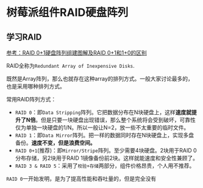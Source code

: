 # 树莓派组件RAID硬盘阵列

## 学习RAID

[参考：RAID 0+1硬盘阵列组建图解及RAID 0+1和1+0的区别](https://blog.csdn.net/trassion/article/details/45503391)

RAID全称为`Redundant Array of Inexpensive Disks`.

既然是Array阵列，那么也就存在这种array的排列方式。一般大家讨论最多的，也是采用哪种排列方式。

常用RAID阵列方式：
- `RAID 0`：即`Data Stripping`阵列。它把数据分布在N块硬盘上，这样**速度就提升了N倍**。但是只要一块硬盘出现错误，那么整个系统将会受到破坏，可靠性仅为单独一块硬盘的1/N。所以一般让N=2，放一些不太重要的临时文件。
- `RAID 1`：即`Data Mirror`阵列。把一样的数据同时存在N块硬盘上，实现多盘备份。**速度不变，但是浪费空间。**
- `RAID 0+1`(推荐)：即`Mirror/Stripe`阵列。至少需要4块硬盘。2块用于RAID 0分布存储，另2块用于RAID 1镜像备份前2块。这样就能速度和安全性兼顾了。
- `RAID 3 & RAID 5`：采用了`校验+存储`两部分，组件价格昂贵，个人用不推荐。


`RAID 0`一开始发明，是为了提高性能和吞吐量的，但是完全没有
